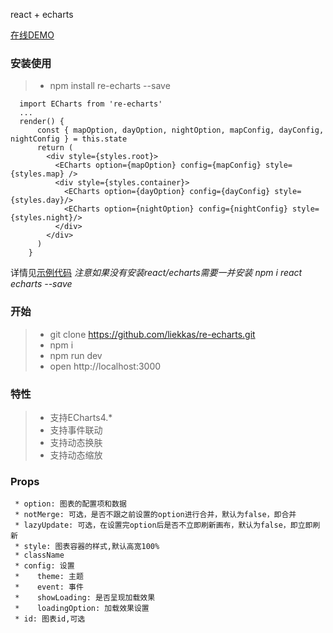 react + echarts

[在线DEMO](http://liekkas.github.io/re-echarts)

### 安装使用
>* npm install re-echarts --save
```
  import ECharts from 're-echarts'
  ...
  render() {
      const { mapOption, dayOption, nightOption, mapConfig, dayConfig, nightConfig } = this.state
      return (
        <div style={styles.root}>
          <ECharts option={mapOption} config={mapConfig} style={styles.map} />
          <div style={styles.container}>
            <ECharts option={dayOption} config={dayConfig} style={styles.day}/>
            <ECharts option={nightOption} config={nightConfig} style={styles.night}/>
          </div>
        </div>
      )
    }
```
详情见[示例代码](https://github.com/liekkas/re-echarts/blob/master/example/App.js)
*注意如果没有安装react/echarts需要一并安装 npm i react echarts --save*

### 开始
>* git clone https://github.com/liekkas/re-echarts.git
>* npm i
>* npm run dev
>* open http://localhost:3000

### 特性
>* 支持ECharts4.*
>* 支持事件联动
>* 支持动态换肤
>* 支持动态缩放

### Props
```
 * option: 图表的配置项和数据
 * notMerge: 可选，是否不跟之前设置的option进行合并，默认为false，即合并
 * lazyUpdate: 可选，在设置完option后是否不立即刷新画布，默认为false，即立即刷新
 * style: 图表容器的样式,默认高宽100%
 * className
 * config: 设置
 *    theme: 主题
 *    event: 事件
 *    showLoading: 是否呈现加载效果
 *    loadingOption: 加载效果设置
 * id: 图表id,可选

```
